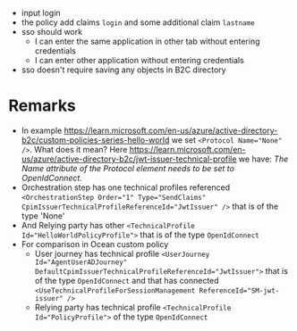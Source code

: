 - input login
- the policy add claims `login` and some additional claim `lastname`
- sso should work
  - I can enter the same application in other tab without entering credentials
  - I can enter other application without entering credentials
- sso doesn't require saving any objects in B2C directory

# Remarks
- In example https://learn.microsoft.com/en-us/azure/active-directory-b2c/custom-policies-series-hello-world we set `<Protocol Name="None" />`. What does it mean? Here https://learn.microsoft.com/en-us/azure/active-directory-b2c/jwt-issuer-technical-profile we have: *The Name attribute of the Protocol element needs to be set to OpenIdConnect.*
- Orchestration step has one technical profiles referenced `<OrchestrationStep Order="1" Type="SendClaims" CpimIssuerTechnicalProfileReferenceId="JwtIssuer" />` that is of the type 'None'
- And Relying party has other `<TechnicalProfile Id="HelloWorldPolicyProfile">` that is of the type `OpenIdConnect`
- For comparison in Ocean custom policy
  - User journey has technical profile `<UserJourney Id="AgentUserADJourney" DefaultCpimIssuerTechnicalProfileReferenceId="JwtIssuer">` that is of the type `OpenIdConnect` and that has connected `<UseTechnicalProfileForSessionManagement ReferenceId="SM-jwt-issuer" />`
  - Relying party has technical profile `<TechnicalProfile Id="PolicyProfile">` of the type `OpenIdConnect`
